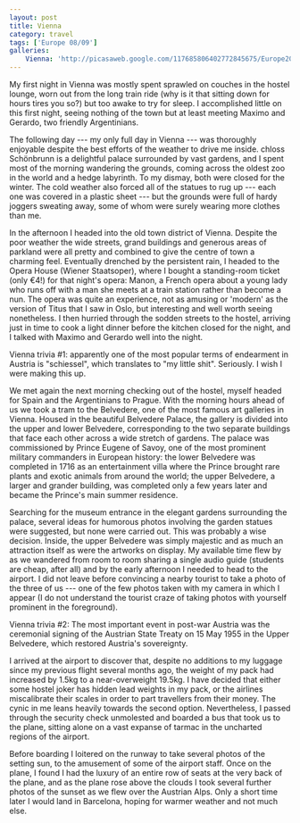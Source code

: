 ```yaml
---
layout: post
title: Vienna
category: travel
tags: ['Europe 08/09']
galleries:
    Vienna: 'http://picasaweb.google.com/117685806402772845675/Europe20082009Vienna?authkey=Gv1sRgCKPJg5bY6YG8bw'
---
```


My first night in Vienna was mostly spent sprawled on couches in the hostel
lounge, worn out from the long train ride (why is it that sitting down for
hours tires you so?) but too awake to try for sleep.
I accomplished little on this first night, seeing nothing of the town but at
least meeting Maximo and Gerardo, two friendly Argentinians.

The following day --- my only full day in Vienna --- was thoroughly enjoyable
despite the best efforts of the weather to drive me inside.
chloss Schönbrunn is a delightful palace surrounded by vast gardens, and I
spent most of the morning wandering the grounds, coming across the oldest zoo
in the world and a hedge labyrinth.
To my dismay, both were closed for the winter.
The cold weather also forced all of the statues to rug up --- each one was
covered in a plastic sheet --- but the grounds were full of hardy joggers
sweating away, some of whom were surely wearing more clothes than me.

In the afternoon I headed into the old town district of Vienna.
Despite the poor weather the wide streets, grand buildings and generous areas
of parkland were all pretty and combined to give the centre of town a charming
feel.
Eventually drenched by the persistent rain, I headed to the Opera House
(Wiener Staatsoper), where I bought a standing-room ticket (only €4!) for that
night's opera: Manon, a French opera about a young lady who runs off with a
man she meets at a train station rather than become a nun.
The opera was quite an experience, not as amusing or 'modern' as the version
of Titus that I saw in Oslo, but interesting and well worth seeing
nonetheless.
I then hurried through the sodden streets to the hostel, arriving just in time
to cook a light dinner before the kitchen closed for the night, and I talked
with Maximo and Gerardo well into the night.

Vienna trivia #1: apparently one of the most popular terms of endearment in
Austria is "schiessel", which translates to "my little shit".
Seriously.
I wish I were making this up.

We met again the next morning checking out of the hostel, myself headed for
Spain and the Argentinians to Prague.
With the morning hours ahead of us we took a tram to the Belvedere, one of
the most famous art galleries in Vienna.
Housed in the beautiful Belvedere Palace, the gallery is divided into the
upper and lower Belvedere, corresponding to the two separate buildings that
face each other across a wide stretch of gardens.
The palace was commissioned by Prince Eugene of Savoy, one of the most
prominent military commanders in European history: the lower Belvedere was
completed in 1716 as an entertainment villa where the Prince brought rare
plants and exotic animals from around the world; the upper Belvedere, a larger
and grander building, was completed only a few years later and became the
Prince's main summer residence.

Searching for the museum entrance in the elegant gardens surrounding the
palace, several ideas for humorous photos involving the garden statues were
suggested, but none were carried out.
This was probably a wise decision.
Inside, the upper Belvedere was simply majestic and as much an attraction
itself as were the artworks on display.
My available time flew by as we wandered from room to room sharing a single
audio guide (students are cheap, after all) and by the early afternoon I
needed to head to the airport.
I did not leave before convincing a nearby tourist to take a photo of the
three of us --- one of the few photos taken with my camera in which I appear
(I do not understand the tourist craze of taking photos with yourself
prominent in the foreground).

Vienna trivia #2: The most important event in post-war Austria was the
ceremonial signing of the Austrian State Treaty on 15 May 1955 in the Upper
Belvedere, which restored Austria's sovereignty.

I arrived at the airport to discover that, despite no additions to my luggage
since my previous flight several months ago, the weight of my pack had
increased by 1.5kg to a near-overweight 19.5kg.
I have decided that either some hostel joker has hidden lead weights in my
pack, or the airlines miscalibrate their scales in order to part travellers
from their money.
The cynic in me leans heavily towards the second option.
Nevertheless, I passed through the security check unmolested and boarded a bus
that took us to the plane, sitting alone on a vast expanse of tarmac in the
uncharted regions of the airport.

Before boarding I loitered on the runway to take several photos of the setting
sun, to the amusement of some of the airport staff.
Once on the plane, I found I had the luxury of an entire row of seats at the
very back of the plane, and as the plane rose above the clouds I took several
further photos of the sunset as we flew over the Austrian Alps.
Only a short time later I would land in Barcelona, hoping for warmer weather
and not much else.

